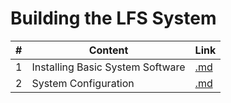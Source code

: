 <!-- prettier-ignore-start -->
# Building the LFS System

\# | Content | Link
-- | -- | --
1 | Installing Basic System Software | [.md](https://github.com/bhupendpatil/Practice/blob/master/Linux/Building%20the%20LFS%20System/Installing%20Basic%20System%20Software.md)
2 | System Configuration | [.md](https://github.com/bhupendpatil/Practice/blob/master/Linux/Building%20the%20LFS%20System/System%20Configuration.md)

<!-- prettier-ignore-end -->